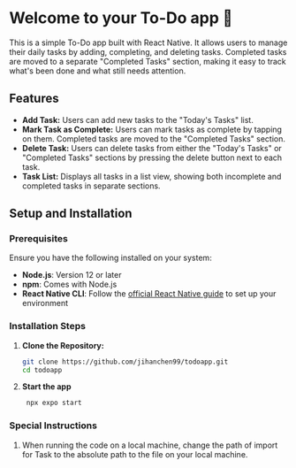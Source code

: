 # Welcome to your To-Do app 👋

This is a simple To-Do app built with React Native. It allows users to manage their daily tasks by adding, completing, and deleting tasks. Completed tasks are moved to a separate "Completed Tasks" section, making it easy to track what's been done and what still needs attention.

## Features

- **Add Task:** Users can add new tasks to the "Today's Tasks" list.
- **Mark Task as Complete:** Users can mark tasks as complete by tapping on them. Completed tasks are moved to the "Completed Tasks" section.
- **Delete Task:** Users can delete tasks from either the "Today's Tasks" or "Completed Tasks" sections by pressing the delete button next to each task.
- **Task List:** Displays all tasks in a list view, showing both incomplete and completed tasks in separate sections.

## Setup and Installation

### Prerequisites

Ensure you have the following installed on your system:

- **Node.js**: Version 12 or later
- **npm**: Comes with Node.js
- **React Native CLI**: Follow the [official React Native guide](https://reactnative.dev/docs/environment-setup) to set up your environment

### Installation Steps

1. **Clone the Repository:**
   ```bash
   git clone https://github.com/jihanchen99/todoapp.git
   cd todoapp
   ```

2. **Start the app**

   ```bash
    npx expo start
   ```

### Special Instructions

1. When running the code on a local machine, change the path of import for Task to the absolute
path to the file on your local machine. 